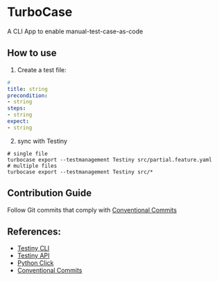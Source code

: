 # TurboCase

A CLI App to enable manual-test-case-as-code

## How to use

1. Create a test file:
```yaml
#
title: string
precondition:
- string
steps:
- string
expect:
- string
```

2. sync with Testiny
```shell
# single file
turbocase export --testmanagement Testiny src/partial.feature.yaml
# multiple files
turbocase export --testmanagement Testiny src/*
```
## Contribution Guide

Follow Git commits that comply with [Conventional Commits](https://github.com/conventional-changelog/commitlint/tree/master/%40commitlint/config-conventional)

## References:
- [Testiny CLI](https://www.testiny.io/docs/automation/reference/)
- [Testiny API](https://www.testiny.io/docs/rest-api/testiny-api/)
- [Python Click](https://click.palletsprojects.com/en/8.1.x/)
- [Conventional Commits](https://www.conventionalcommits.org/en/v1.0.0/)
